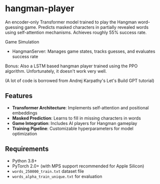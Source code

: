 # hangman-player

An encoder-only Transformer model trained to play the Hangman word-guessing game. Predicts masked characters in partially revealed words using self-attention mechanisms. Achieves roughly 55% success rate.

Game Simulation
- HangmanServer: Manages game states, tracks guesses, and evaluates success rate

Bonus: Also a LSTM based hangman player trained using the PPO algorithm. Unfortunately, it doesn't work very well. 

(A lot of code is borrowed from Andrej Karpathy's Let's Build GPT tutorial)

## Features
- **Transformer Architecture**: Implements self-attention and positional embeddings
- **Masked Prediction**: Learns to fill in missing characters in words
- **Game Integration**: Includes AI players for Hangman gameplay
- **Training Pipeline**: Customizable hyperparameters for model optimization

## Requirements
- Python 3.8+
- PyTorch 2.0+ (with MPS support recommended for Apple Silicon)
- `words_250000_train.txt` dataset file
- `words_alpha_train_unique.txt` for evaluation

